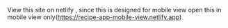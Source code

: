 View this site on netlify , since this is designed for mobile view open this in mobile view only(https://recipe-app-mobile-view.netlify.app)
